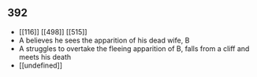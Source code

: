 ## 392
- [[116]] [[498]] [[515]] 
- A believes he sees the apparition of his dead wife, B
- A struggles to overtake the fleeing apparition of B, falls from a cliff and meets his death
- [[undefined]] 

